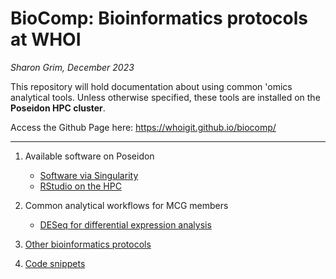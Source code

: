 # BioComp: Bioinformatics protocols at WHOI

_Sharon Grim, December 2023_

This repository will hold documentation about using common 'omics analytical tools. Unless otherwise specified, these tools are installed on the **Poseidon HPC cluster**.

Access the Github Page here: https://whoigit.github.io/biocomp/

---

1. Available software on Poseidon
   * [Software via Singularity](https://github.com/WHOIGit/biocomp/wiki/Singularity-software-availability-20231027)
   * [RStudio on the HPC](https://github.com/WHOIGit/biocomp/wiki/Running-RStudio-on-the-HPC)

2. Common analytical workflows for MCG members
   * [DESeq for differential expression analysis](https://github.com/WHOIGit/biocomp/wiki/MCGomics-Bash-20230802)

3. [Other bioinformatics protocols](protocols.md)
  
4. [Code snippets](snippets.md)
